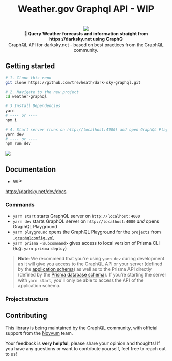 <h1 align="center"><strong>Weather.gov Graphql API - WIP</strong></h1>

<br />

<div align="center"><img src="https://imgur.com/1MfnLVl.png" /></div>

<div align="center"><strong>🚀 Query Weather forecasts and information straight from https://darksky.net using GraphQ</strong></div>
<div align="center">GraphQL API for darksky.net - based on best practices from the GraphQL community.</div>

## Getting started

```sh
# 1. Clone this repo
git clone https://github.com/trevheath/dark-sky-graphql.git

# 2. Navigate to the new project
cd weather-graphql

# 3 Install Dependencies
yarn
# ---- or ----
npm i

# 4. Start server (runs on http://localhost:4000) and open GraphQL Playground
yarn dev
# ---- or ----
npm run dev
```

![](https://imgur.com/hElq68i.png)

## Documentation

- WIP

<a>https://darksky.net/dev/docs</a>

### Commands

- `yarn start` starts GraphQL server on `http://localhost:4000`
- `yarn dev` starts GraphQL server on `http://localhost:4000` _and_ opens GraphQL Playground
- `yarn playground` opens the GraphQL Playground for the `projects` from [`.graphqlconfig.yml`](./.graphqlconfig.yml)
- `yarn prisma <subcommand>` gives access to local version of Prisma CLI (e.g. `yarn prisma deploy`)

> **Note**: We recommend that you're using `yarn dev` during development as it will give you access to the GraphQL API or your server (defined by the [application schema](./src/schema.graphql)) as well as to the Prisma API directly (defined by the [Prisma database schema](./generated/prisma.graphql)). If you're starting the server with `yarn start`, you'll only be able to access the API of the application schema.

### Project structure

## Contributing

This library is being maintained by the GraphQL community, with official support from the [Novvum](https://www.novvum.io) team.

Your feedback is **very helpful**, please share your opinion and thoughts! If you have any questions or want to contribute yourself, feel free to reach out to us!
